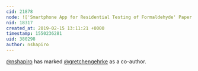 ```yaml
---
cid: 21878
node: !['Smartphone App for Residential Testing of Formaldehyde' Paper published (Open Access)](../notes/nshapiro/02-08-2019/smartphone-app-for-residential-testing-of-formaldehyde-paper-published-open-access)
nid: 18317
created_at: 2019-02-15 13:11:21 +0000
timestamp: 1550236281
uid: 380298
author: nshapiro
---
```


 [@nshapiro](/profile/nshapiro) has marked [@gretchengehrke](/profile/gretchengehrke) as a co-author. 